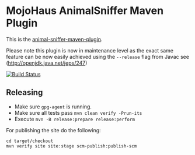 # MojoHaus AnimalSniffer Maven Plugin

This is the [animal-sniffer-maven-plugin](http://www.mojohaus.org/animal-sniffer/animal-sniffer-maven-plugin/).

Please note this plugin is now in maintenance level as the exact same feature can be now easily achieved using the `--release` 
flag from Javac see (http://openjdk.java.net/jeps/247)
 
[![Build Status](https://travis-ci.org/mojohaus/animal-sniffer.svg?branch=master)](https://travis-ci.org/mojohaus/animal-sniffer)

## Releasing

* Make sure `gpg-agent` is running.
* Make sure all tests pass `mvn clean verify -Prun-its`
* Execute `mvn -B release:prepare release:perform`

For publishing the site do the following:

```
cd target/checkout
mvn verify site site:stage scm-publish:publish-scm
```
